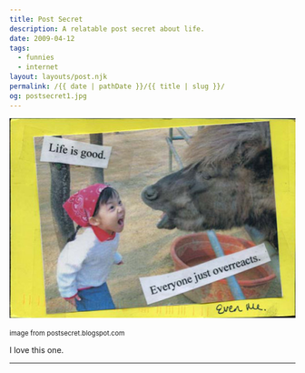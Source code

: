 ```yaml
---
title: Post Secret
description: A relatable post secret about life.
date: 2009-04-12
tags: 
  - funnies
  - internet
layout: layouts/post.njk
permalink: /{{ date | pathDate }}/{{ title | slug }}/
og: postsecret1.jpg
---
```


![picture of a little girl screaming at a horse: “Life is good. Everyone just overreacts.”](/img/postsecret1.jpg)

<small class="footnotes">image from postsecret.blogspot.com</small>

I love this one.

---
